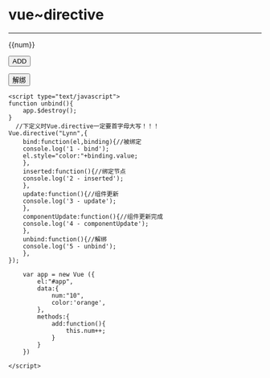 <!DOCTYPE html>
<html lang="en">
<head>
    <meta charset="UTF-8">
    <script type="text/javascript" src="Vue.js"></script>
    <title>DIRECTIVE</title>
</head>
<body>
    <h1>vue~directive</h1>
    <hr>
    <div id="app">
        <div v-Lynn="color">{{num}}</div>
        <p><button @click="add">ADD</button></p>
    </div>
    <p>
        <button onclick="unbind()">解绑</button>
    </p>

    <script type="text/javascript">
    function unbind(){
        app.$destroy();
    }
      //下定义时Vue.directive一定要首字母大写！！！
    Vue.directive("Lynn",{
        bind:function(el,binding){//被绑定
        console.log('1 - bind');
        el.style="color:"+binding.value;
        },
        inserted:function(){//绑定节点
        console.log('2 - inserted');
        },
        update:function(){//组件更新
        console.log('3 - update');
        },
        componentUpdate:function(){//组件更新完成
        console.log('4 - componentUpdate');
        },
        unbind:function(){//解绑
        console.log('5 - unbind');
        },
    });

        var app = new Vue ({
            el:"#app",
            data:{
                num:"10",
                color:'orange',
            },
            methods:{
                add:function(){
                    this.num++;
                }
            }
        })
            
    </script>
</body>
</html>
